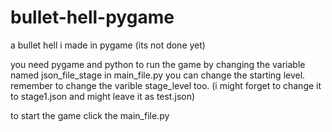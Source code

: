 # bullet-hell-pygame
a bullet hell i made in pygame (its not done yet)

you need pygame and python to run the game
by changing the variable named json_file_stage in main_file.py you can change the starting level. remember to change the varible stage_level too. (i might forget to change it to stage1.json and might leave it as test.json)

to start the game click the main_file.py
